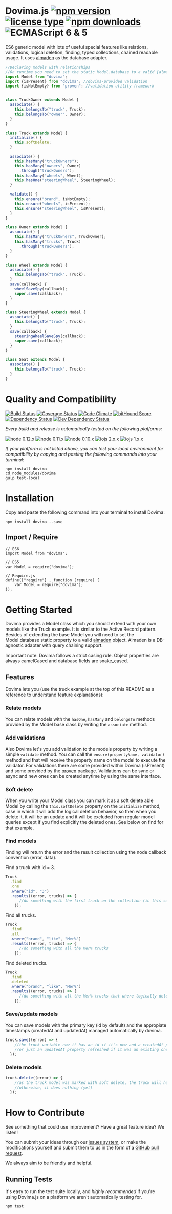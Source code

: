# Dovima.js [![npm version](https://img.shields.io/npm/v/dovima.svg)](https://www.npmjs.com/package/dovima) [![license type](https://img.shields.io/npm/l/dovima.svg)](https://github.com/FreeAllMedia/dovima.git/blob/master/LICENSE) [![npm downloads](https://img.shields.io/npm/dm/dovima.svg)](https://www.npmjs.com/package/dovima) ![ECMAScript 6 & 5](https://img.shields.io/badge/ECMAScript-6%20/%205-red.svg)

ES6 generic model with lots of useful special features like relations, validations, logical deletion, finding, typed collections, chained readable usage. It uses [almaden](https://github.com/FreeAllMedia/almaden) as the database adapter.

```javascript
//Declaring models with relationships
//On runtime you need to set the static Model.database to a valid [almaden](https://github.com/FreeAllMedia/almaden) object
import Model from "dovima";
import {isPresent} from "dovima"; //dovima-provided validation
import {isNotEmpty} from "proven"; //validation utility framework


class TruckOwner extends Model {
  associate() {
    this.belongsTo("truck", Truck);
    this.belongsTo("owner", Owner);
  }
}

class Truck extends Model {
  initialize() {
    this.softDelete;
  }

  associate() {
    this.hasMany("truckOwners");
    this.hasMany("owners", Owner)
      .through("truckOwners");
    this.hasMany("wheels", Wheel);
    this.hasOne("steeringWheel", SteeringWheel);
  }

  validate() {
    this.ensure("brand", isNotEmpty);
    this.ensure("wheels", isPresent);
    this.ensure("steeringWheel", isPresent);
  }
}

class Owner extends Model {
  associate() {
    this.hasMany("truckOwners", TruckOwner);
    this.hasMany("trucks", Truck)
      .through("truckOwners");
  }
}

class Wheel extends Model {
  associate() {
    this.belongsTo("truck", Truck);
  }
  save(callback) {
    wheelSaveSpy(callback);
    super.save(callback);
  }
}

class SteeringWheel extends Model {
  associate() {
    this.belongsTo("truck", Truck);
  }
  save(callback) {
    steeringWheelSaveSpy(callback);
    super.save(callback);
  }
}

class Seat extends Model {
  associate() {
    this.belongsTo("truck", Truck);
  }
}
```

# Quality and Compatibility

[![Build Status](https://travis-ci.org/FreeAllMedia/dovima.png?branch=master)](https://travis-ci.org/FreeAllMedia/dovima) [![Coverage Status](https://coveralls.io/repos/FreeAllMedia/dovima/badge.svg)](https://coveralls.io/r/FreeAllMedia/dovima) [![Code Climate](https://codeclimate.com/github/FreeAllMedia/dovima/badges/gpa.svg)](https://codeclimate.com/github/FreeAllMedia/dovima) [![bitHound Score](https://www.bithound.io/github/FreeAllMedia/dovima/badges/score.svg)](https://www.bithound.io/github/FreeAllMedia/dovima) [![Dependency Status](https://david-dm.org/FreeAllMedia/dovima.png?theme=shields.io)](https://david-dm.org/FreeAllMedia/dovima?theme=shields.io) [![Dev Dependency Status](https://david-dm.org/FreeAllMedia/dovima/dev-status.svg)](https://david-dm.org/FreeAllMedia/dovima?theme=shields.io#info=devDependencies)

*Every build and release is automatically tested on the following platforms:*

![node 0.12.x](https://img.shields.io/badge/node-0.12.x-brightgreen.svg) ![node 0.11.x](https://img.shields.io/badge/node-0.11.x-brightgreen.svg) ![node 0.10.x](https://img.shields.io/badge/node-0.10.x-brightgreen.svg)
![iojs 2.x.x](https://img.shields.io/badge/iojs-2.x.x-brightgreen.svg) ![iojs 1.x.x](https://img.shields.io/badge/iojs-1.x.x-brightgreen.svg)


<!-- [![Sauce Test Status](https://saucelabs.com/browser-matrix/dovima.svg)](https://saucelabs.com/u/dovima) -->


*If your platform is not listed above, you can test your local environment for compatibility by copying and pasting the following commands into your terminal:*

```
npm install dovima
cd node_modules/dovima
gulp test-local
```

# Installation

Copy and paste the following command into your terminal to install Dovima:

```
npm install dovima --save
```

## Import / Require

```
// ES6
import Model from "dovima";
```

```
// ES5
var Model = require("dovima");
```

```
// Require.js
define(["require"] , function (require) {
    var Model = require("dovima");
});
```

# Getting Started
Dovima provides a Model class which you should extend with your own models like the Truck example. It is similar to the Active Record pattern.
Besides of extending the base Model you will need to set the Model.database static property to a valid [almaden](https://github.com/FreeAllMedia/almaden) object. Almaden is a DB-agnostic adapter with query chaining support.

Important note: Dovima follows a strict casing rule. Object properties are always camelCased and database fields are snake_cased.

## Features
Dovima lets you (use the truck example at the top of this README as a reference to understand feature explanations):

### Relate models
You can relate models with the `hasOne`, `hasMany` and `belongsTo` methods provided by the Model base class by writing the `associate` method.

### Add validations
Also Dovima let's you add validation to the models property by writing a simple `validate` method. You can call the `ensure(propertyName, validator)` method and that will receive the property name on the model to execute the validator. For validations there are some provided within Dovima (isPresent) and some provided by the [proven](https://github.com/FreeAllMedia/proven) package. Validations can be sync or async and new ones can be created anytime by using the same interface.

### Soft delete
When you write your Model class you can mark it as a soft delete able Model by calling the `this.softDelete` property on the `initialize` method, case in which it will add the logical deletion behavior, so then when you delete it, it will be an update and it will be excluded from regular model queries except if you find explicitly the deleted ones. See below on find for that example.

### Find models
Finding will return the error and the result collection using the node callback convention (error, data).

Find a truck with id = 3.
```javascript
Truck
  .find
  .one
  .where("id", "3")
  .results((error, trucks) => {
      //do something with the first truck on the collection (in this case will be just one for sure)
    });
```

Find all trucks.
```javascript
Truck
  .find
  .all
  .where("brand", "like", "Mer%")
  .results((error, trucks) => {
      //do something with all the Mer% trucks
    });
```

Find deleted trucks.
```javascript
Truck
  .find
  .deleted
  .where("brand", "like", "Mer%")
  .results((error, trucks) => {
      //do something with all the Mer% trucks that where logically deleted (see softDelete model feature)
    });
```

### Save/update models
You can save models with the primary key (id by default) and the appropiate timestamps (createdAt and updatedAt) managed automatically by dovima.
```javascript
truck.save((error) => {
    //the truck variable now it has an id if it's new and a createdAt property
    //or just an updatedAt property refreshed if it was an existing one
  });
```

### Delete models
```javascript
truck.delete((error) => {
    //as the truck model was marked with soft delete, the truck will have a new deletedAt property
    //otherwise, it does nothing (yet)
  });
```

# How to Contribute

See something that could use improvement? Have a great feature idea? We listen!

You can submit your ideas through our [issues system](https://github.com/FreeAllMedia/dovima/issues), or make the modifications yourself and submit them to us in the form of a [GitHub pull request](https://help.github.com/articles/using-pull-requests/).

We always aim to be friendly and helpful.

## Running Tests

It's easy to run the test suite locally, and *highly recommended* if you're using Dovima.js on a platform we aren't automatically testing for.

```
npm test
```
